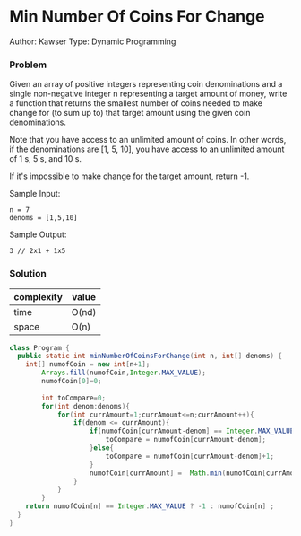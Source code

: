 # Min Number Of Coins For Change

Author: Kawser
Type: Dynamic Programming


### Problem
Given an array of positive integers representing coin denominations and a single non-negative integer n representing a target amount of money, 
write a function that returns the smallest number of coins needed to make change for (to sum up to) that target amount using the given coin denominations.

Note that you have access to an unlimited amount of coins. In other words, if the denominations are [1, 5, 10], 
you have access to an unlimited amount of 1 s, 5 s, and 10 s.

If it's impossible to make change for the target amount, return -1.

Sample Input:
```
n = 7
denoms = [1,5,10]
```
Sample Output:
``` 
3 // 2x1 + 1x5
```

### Solution

|complexity|value|
|----------|-----|
|time      |O(nd)|
|space     |O(n) | 
```java
class Program {
  public static int minNumberOfCoinsForChange(int n, int[] denoms) {
    int[] numofCoin = new int[n+1];
		Arrays.fill(numofCoin,Integer.MAX_VALUE);
		numofCoin[0]=0;
    
		int toCompare=0;
		for(int denom:denoms){
			for(int currAmount=1;currAmount<=n;currAmount++){
				if(denom <= currAmount){
					if(numofCoin[currAmount-denom] == Integer.MAX_VALUE){
						toCompare = numofCoin[currAmount-denom];
					}else{
						toCompare = numofCoin[currAmount-denom]+1;
					}
					numofCoin[currAmount] =  Math.min(numofCoin[currAmount], toCompare);
				}
			}
		}
    return numofCoin[n] == Integer.MAX_VALUE ? -1 : numofCoin[n] ;
  }
}

```
